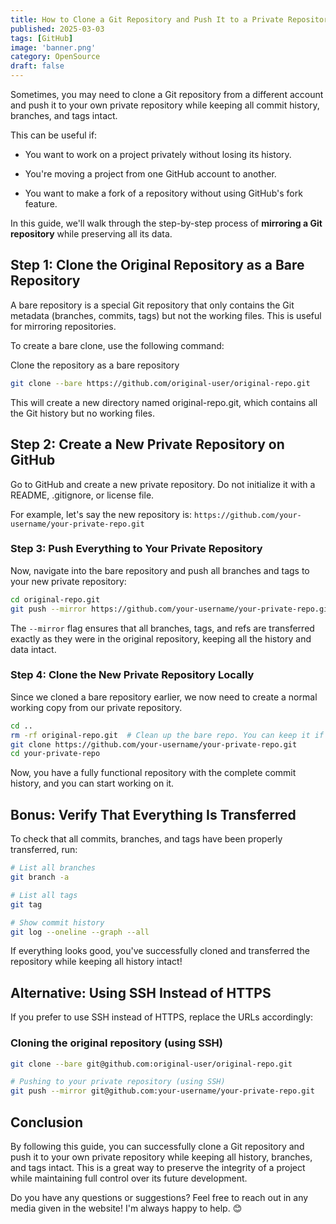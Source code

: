```yaml
---
title: How to Clone a Git Repository and Push It to a Private Repository While Keeping All History Intact
published: 2025-03-03
tags: [GitHub]
image: 'banner.png'
category: OpenSource
draft: false
---
```


Sometimes, you may need to clone a Git repository from a different account and push it to your own private repository while keeping all commit history, branches, and tags intact. 

This can be useful if:

- You want to work on a project privately without losing its history.
  
- You're moving a project from one GitHub account to another.

- You want to make a fork of a repository without using GitHub's fork feature.

In this guide, we'll walk through the step-by-step process of **mirroring a Git repository** while preserving all its data.


## Step 1: Clone the Original Repository as a Bare Repository

A bare repository is a special Git repository that only contains the Git metadata (branches, commits, tags) but not the working files. This is useful for mirroring repositories.

To create a bare clone, use the following command:

Clone the repository as a bare repository

```bash
git clone --bare https://github.com/original-user/original-repo.git
```

This will create a new directory named original-repo.git, which contains all the Git history but no working files.

## Step 2: Create a New Private Repository on GitHub

Go to GitHub and create a new private repository. Do not initialize it with a README, .gitignore, or license file.

For example, let's say the new repository is: `https://github.com/your-username/your-private-repo.git`

### Step 3: Push Everything to Your Private Repository

Now, navigate into the bare repository and push all branches and tags to your new private repository:

```bash
cd original-repo.git
git push --mirror https://github.com/your-username/your-private-repo.git
```

The `--mirror` flag ensures that all branches, tags, and refs are transferred exactly as they were in the original repository, keeping all the history and data intact.

### Step 4: Clone the New Private Repository Locally

Since we cloned a bare repository earlier, we now need to create a normal working copy from our private repository.

```bash
cd ..
rm -rf original-repo.git  # Clean up the bare repo. You can keep it if you want. You can also delete the entire directory manually if you don't need it anymore.
git clone https://github.com/your-username/your-private-repo.git
cd your-private-repo
```

Now, you have a fully functional repository with the complete commit history, and you can start working on it.


## Bonus: Verify That Everything Is Transferred

To check that all commits, branches, and tags have been properly transferred, run:

```bash
# List all branches
git branch -a

# List all tags
git tag

# Show commit history
git log --oneline --graph --all
```

If everything looks good, you've successfully cloned and transferred the repository while keeping all history intact!

## Alternative: Using SSH Instead of HTTPS

If you prefer to use SSH instead of HTTPS, replace the URLs accordingly:

### Cloning the original repository (using SSH)

```bash
git clone --bare git@github.com:original-user/original-repo.git

# Pushing to your private repository (using SSH)
git push --mirror git@github.com:your-username/your-private-repo.git
```

## Conclusion

By following this guide, you can successfully clone a Git repository and push it to your own private repository while keeping all history, branches, and tags intact. This is a great way to preserve the integrity of a project while maintaining full control over its future development.

Do you have any questions or suggestions? Feel free to reach out in any media given in the website! I'm always happy to help. 😊


